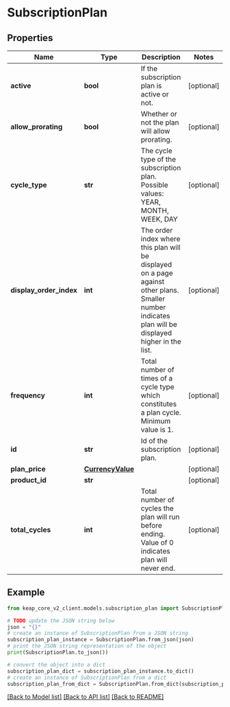 # SubscriptionPlan


## Properties

Name | Type | Description | Notes
------------ | ------------- | ------------- | -------------
**active** | **bool** | If the subscription plan is active or not. | [optional] 
**allow_prorating** | **bool** | Whether or not the plan will allow prorating. | [optional] 
**cycle_type** | **str** | The cycle type of the subscription plan. Possible values: YEAR, MONTH, WEEK, DAY | [optional] 
**display_order_index** | **int** | The order index where this plan will be displayed on a page against other plans. Smaller number indicates plan will be displayed higher in the list. | [optional] 
**frequency** | **int** | Total number of times of a cycle type which constitutes a plan cycle. Minimum value is 1. | [optional] 
**id** | **str** | Id of the subscription plan. | [optional] 
**plan_price** | [**CurrencyValue**](CurrencyValue.md) |  | [optional] 
**product_id** | **str** |  | [optional] 
**total_cycles** | **int** | Total number of cycles the plan will run before ending. Value of 0 indicates plan will never end. | [optional] 

## Example

```python
from keap_core_v2_client.models.subscription_plan import SubscriptionPlan

# TODO update the JSON string below
json = "{}"
# create an instance of SubscriptionPlan from a JSON string
subscription_plan_instance = SubscriptionPlan.from_json(json)
# print the JSON string representation of the object
print(SubscriptionPlan.to_json())

# convert the object into a dict
subscription_plan_dict = subscription_plan_instance.to_dict()
# create an instance of SubscriptionPlan from a dict
subscription_plan_from_dict = SubscriptionPlan.from_dict(subscription_plan_dict)
```
[[Back to Model list]](../README.md#documentation-for-models) [[Back to API list]](../README.md#documentation-for-api-endpoints) [[Back to README]](../README.md)


